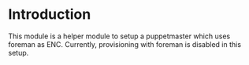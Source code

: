 # Introduction

This module is a helper module to setup a puppetmaster which uses foreman as ENC.
Currently, provisioning with foreman is disabled in this setup.

